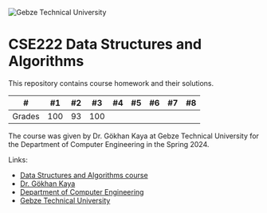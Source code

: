 
![Gebze Technical University](https://abl.gtu.edu.tr/html/mobil/gtu_logo_en_500.png)
# CSE222 Data Structures and Algorithms

This repository contains course homework and their solutions.

| #      	| #1  	| #2  	| #3 	| #4  	| #5  	| #6 	| #7    |  #8   |
|--------	|-----	|-----	|----	|-----	|-----	|------	|------	|-------|
| Grades 	| 100   |  93	| 100	|     	|    	|      	|      	|		|

The course was given by Dr. Gökhan Kaya at Gebze Technical University for the Department of Computer Engineering in the Spring 2024.

Links:
* [Data Structures and Algorithms course](https://abl.gtu.edu.tr/ects/?duzey=ucuncu&modul=ders_bilgi_formu&dno=B%C4%B0L%20222&tip=lisans&bolum=104&dil=en)
* [Dr. Gökhan Kaya](https://www.gtu.edu.tr/tr/personel/98/171042551/display.aspx)
* [Department of Computer Engineering](https://www.gtu.edu.tr/kategori/91/3/bilgisayar-muhendisligi.aspx?languageId=2)
* [Gebze Technical University](https://www.gtu.edu.tr/?languageId=2)